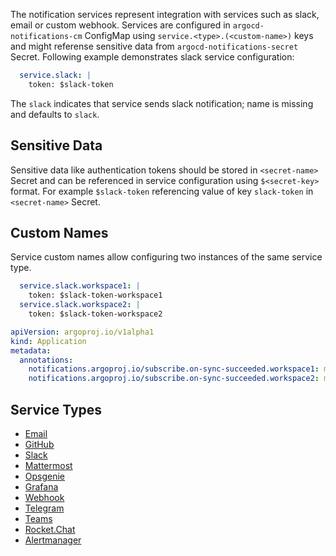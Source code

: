 The notification services represent integration with services such as slack, email or custom webhook. Services are configured in `argocd-notifications-cm` ConfigMap
using `service.<type>.(<custom-name>)` keys and might referense sensitive data from `argocd-notifications-secret` Secret. Following example demonstrates slack
service configuration:

```yaml
  service.slack: |
    token: $slack-token
```


The `slack` indicates that service sends slack notification; name is missing and defaults to `slack`.

## Sensitive Data

Sensitive data like authentication tokens should be stored in `<secret-name>` Secret and can be referenced in
service configuration using `$<secret-key>` format. For example `$slack-token` referencing value of key `slack-token` in
`<secret-name>` Secret.

## Custom Names

Service custom names allow configuring two instances of the same service type.

```yaml
  service.slack.workspace1: |
    token: $slack-token-workspace1
  service.slack.workspace2: |
    token: $slack-token-workspace2
```

```yaml
apiVersion: argoproj.io/v1alpha1
kind: Application
metadata:
  annotations:
    notifications.argoproj.io/subscribe.on-sync-succeeded.workspace1: my-channel
    notifications.argoproj.io/subscribe.on-sync-succeeded.workspace2: my-channel
```

## Service Types

* [Email](./email.md)
* [GitHub](./github.md)
* [Slack](./slack.md)
* [Mattermost](./mattermost.md)
* [Opsgenie](./opsgenie.md)
* [Grafana](./grafana.md)
* [Webhook](./webhook.md)
* [Telegram](./telegram.md)
* [Teams](./teams.md)
* [Rocket.Chat](./rocketchat.md)
* [Alertmanager](./alertmanager.md)